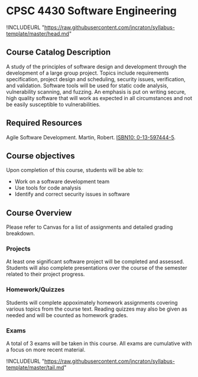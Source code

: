 CPSC 4430 Software Engineering
==============================

!INCLUDEURL "https://raw.githubusercontent.com/jncraton/syllabus-template/master/head.md"

Course Catalog Description
--------------------------

A study of the principles of software design and development through the development of a large group project. Topics include requirements specification, project design and scheduling, security issues, verification, and validation. Software tools will be used for static code analysis, vulnerability scanning, and fuzzing. An emphasis is put on writing secure, high quality software that will work as expected in all circumstances and not be easily susceptible to vulnerabilities.

Required Resources
------------------

Agile Software Development. Martin, Robert. [ISBN10: 0-13-597444-5](https://www.worldcat.org/title/agile-software-development-principles-patterns-and-practices/oclc/464165443). 


Course objectives
-----------------

Upon completion of this course, students will be able to:

- Work on a software development team
- Use tools for code analysis
- Identify and correct security issues in software

Course Overview
---------------

Please refer to Canvas for a list of assignments and detailed grading breakdown.

### Projects

At least one significant software project will be completed and assessed. Students will also complete presentations over the course of the semester related to their project progress.

### Homework/Quizzes

Students will complete appoximately homework assignments covering various topics from the course text. Reading quizzes may also be given as needed and will be counted as homework grades.

### Exams

A total of 3 exams will be taken in this course. All exams are cumulative with a focus on more recent material.

!INCLUDEURL "https://raw.githubusercontent.com/jncraton/syllabus-template/master/tail.md"
